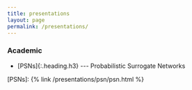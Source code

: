 ```yaml
---
title: presentations
layout: page
permalink: /presentations/
---
```


### Academic
* [PSNs]{:.heading.h3} --- Probabilistic Surrogate Networks

[PSNs]: {% link /presentations/psn/psn.html %}
